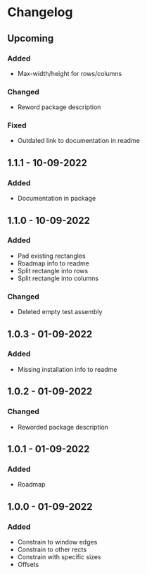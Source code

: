﻿# Changelog

## Upcoming

### Added

- Max-width/height for rows/columns

### Changed

- Reword package description

### Fixed

- Outdated link to documentation in readme

## 1.1.1 - 10-09-2022

### Added

- Documentation in package

## 1.1.0 - 10-09-2022

### Added

- Pad existing rectangles
- Roadmap info to readme
- Split rectangle into rows
- Split rectangle into columns

### Changed

- Deleted empty test assembly

## 1.0.3 - 01-09-2022

### Added

- Missing installation info to readme

## 1.0.2 - 01-09-2022

### Changed

- Reworded package description

## 1.0.1 - 01-09-2022

### Added

- Roadmap

## 1.0.0 - 01-09-2022

### Added

- Constrain to window edges
- Constrain to other rects
- Constrain with specific sizes
- Offsets